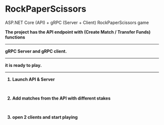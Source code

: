 # RockPaperScissors
 ASP.NET Core (API) + gRPC (Server + Client) RockPaperScissors game 


<b> The project has the API endpoint with (Create Match / Transfer Funds) functions <hr> gRPC Server and gRPC client. <hr>  it is ready to play.

<hr>

1. Launch API & Server 

<br>

2. Add matches from the API with different stakes

<br>

3. open 2 clients and start playing

